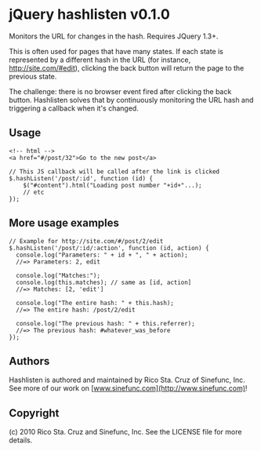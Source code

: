 jQuery hashlisten v0.1.0
========================

Monitors the URL for changes in the hash. Requires JQuery 1.3+.

This is often used for pages that have many states. If each state
is represented by a different hash in the URL (for instance,
http://site.com/#edit), clicking the back button will return the
page to the previous state.

The challenge: there is no browser event fired after clicking the
back button. Hashlisten solves that by continuously monitoring
the URL hash and triggering a callback when it's changed.

Usage
-----

    <!-- html -->
    <a href="#/post/32">Go to the new post</a>

    // This JS callback will be called after the link is clicked
    $.hashListen('/post/:id', function (id) {
        $("#content").html("Loading post number "+id+"...);
        // etc
    });

More usage examples
-------------------

    // Example for http://site.com/#/post/2/edit
    $.hashListen('/post/:id/:action', function (id, action) {
      console.log("Parameters: " + id + ", " + action);
      //=> Parameters: 2, edit

      console.log("Matches:");
      console.log(this.matches); // same as [id, action]
      //=> Matches: [2, 'edit']

      console.log("The entire hash: " + this.hash);
      //=> The entire hash: /post/2/edit

      console.log("The previous hash: " + this.referrer);
      //=> The previous hash: #whatever_was_before
    });

Authors
-------

Hashlisten is authored and maintained by Rico Sta. Cruz of Sinefunc, Inc.
See more of our work on [www.sinefunc.com](http://www.sinefunc.com)!

Copyright
---------

(c) 2010 Rico Sta. Cruz and Sinefunc, Inc. See the LICENSE file for more details.
